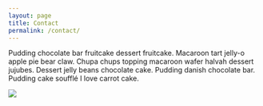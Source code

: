 ```yaml
---
layout: page
title: Contact
permalink: /contact/
---
```


Pudding chocolate bar fruitcake dessert fruitcake. Macaroon tart jelly-o apple pie bear claw. Chupa chups topping macaroon wafer halvah dessert jujubes. Dessert jelly beans chocolate cake. Pudding danish chocolate bar. Pudding cake soufflé I love carrot cake.

![](../randomhulk.jpeg)
